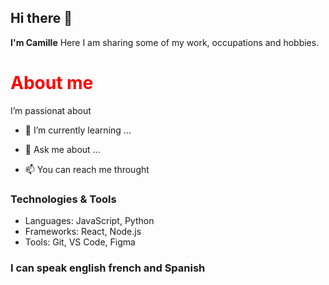 ## Hi there 👋


**I'm Camille** Here I am sharing some of my work, occupations and hobbies.

### <h1 style="color:red">About me</h1>
I’m passionat about 


- 🌱 I’m currently learning ...

- 💬 Ask me about ...
- 📫 You can reach me throught

### Technologies & Tools

- Languages: JavaScript, Python
- Frameworks: React, Node.js
- Tools: Git, VS Code, Figma 


### I can speak english french and Spanish 

